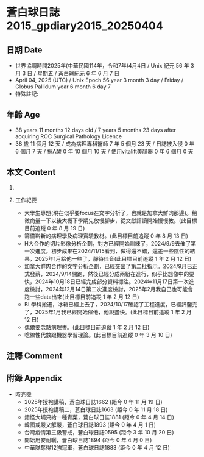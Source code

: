 [_metadata_:encoding]: - "utf-8"
[_metadata_:language]: - "zh-Hant-TW"
[_metadata_:fileformat]: - "markdown"
[_metadata_:MIME_type]: - "text/plain"
[_metadata_:markdown_version]: - "commonmark version 0.30"
[_metadata_:markdown_spec]: - "https://spec.commonmark.org/0.30/"

# 蒼白球日誌2015_gpdiary2015_20250404 #

## 日期 Date ##

* 世界協調時間2025年(中華民國114年，令和7年)4月4日 / Unix 紀元 56 年 3 月 3 日 / 星期五 / 蒼白球紀元 6 年 6 月 7 日
* April 04, 2025 (UTC) / Unix Epoch 56 year 3 month 3 day / Friday / Globus Pallidum year 6 month 6 day 7
* 特殊註記:

## 年齡 Age ##

* 38 years 11 months 12 days old / 7 years 5 months 23 days after acquiring ROC Surgical Pathology Licence
* 38 歲 11 個月 12 天 / 成為病理專科醫師 7 年 5 個月 23 天 / 日誌被入侵 0 年 6 個月 7 天 / 擦A酸 0 年 10 個月 10 天 / 使用vitalift美顏器 0 年 6 個月 0 天

## 本文 Content ##

1. 

2. 工作紀要

    - 大學生專題(現在似乎要focus在文字分析了，也就是加拿大鮮肉那邊)。稍微商量一下以後大概下學期先放慢腳步，從文獻評讀開始慢慢教。(此目標目前追蹤 0 年 8 月 19 日)
    - 籌備嶄新的病理學及病理實驗教材。(此目標目前追蹤 0 年 8 月 13 日)
    - H大合作的切片影像分析企劃，對方已經開始訓練了，2024/9/9去催了第一次進度。初步成果在2024/11/15看到，做得還不錯，還差一些陰性的結果，2025年1月給他一些了，靜待佳音(此目標目前追蹤 1 年 2 月 12 日)
    - 加拿大鮮肉合作的文字分析企劃，已經交出了第二批指示。2024/9月已正式發薪，2024/9/14開跑，然後已經分成兩組在進行，似乎比想像中的要快，2024年10月18日已經完成部分資料標注。2024年11月17日第一次進度檢討，2024年12月14日第二次進度檢討，2025年2月我自己也可能會跑一些data出來(此目標目前追蹤 1 年 2 月 12 日)
    - BL學科搬遷，冰箱已經上去了，2024/10/17確認了工程進度，已經評鑒完了，2025年1月我已經開始催他，他說盡快。(此目標目前追蹤 1 年 2 月 12 日)
    - 偶爾要念點病理書。(此目標目前追蹤 1 年 2 月 12 日)
    - 唸線性代數跟機器學習理論。(此目標目前追蹤 0 年 3 月 10 日)

## 注釋 Comment ##


## 附錄 Appendix ##

* 時光機
    - 2025年授袍講稿，蒼白球日誌1662 (距今 0 年 11 月 19 日)
    - 2025年授袍講稿二，蒼白球日誌1663 (距今 0 年 11 月 18 日)
    - 錯怪大埔只給一種青菜，蒼白球日誌1881 (距今 0 年 4 月 14 日)
    - 韓國戒嚴又解嚴，蒼白球日誌1893 (距今 0 年 4 月 1 日)
    - 台灣疫情第三級警戒，蒼白球日誌0595 (距今 3 年 10 月 20 日)
    - 開始用安耐曬，蒼白球日誌1894 (距今 0 年 4 月 0 日)
    - 中華隊奪得12強冠軍，蒼白球日誌1883 (距今 0 年 4 月 12 日)
